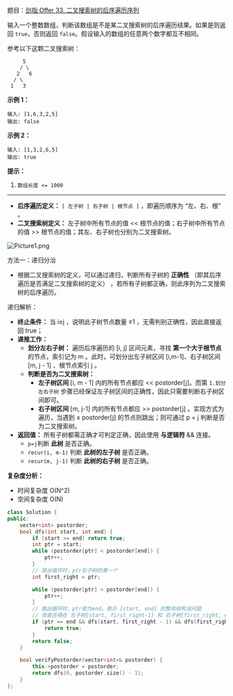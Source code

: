 题目：[剑指 Offer 33. 二叉搜索树的后序遍历序列](https://leetcode.cn/problems/er-cha-sou-suo-shu-de-hou-xu-bian-li-xu-lie-lcof/)

输入一个整数数组，判断该数组是不是某二叉搜索树的后序遍历结果。如果是则返回 `true`，否则返回 `false`。假设输入的数组的任意两个数字都互不相同。

参考以下这颗二叉搜索树：

```
     5
    / \
   2   6
  / \
 1   3
```

**示例 1：**

```
输入: [1,6,3,2,5]
输出: false
```

**示例 2：**

```
输入: [1,3,2,6,5]
输出: true
```

**提示：**

1. `数组长度 <= 1000`

---

- **后序遍历定义：** `[ 左子树 | 右子树 | 根节点 ]` ，即遍历顺序为 “左、右、根” 。
- **二叉搜索树定义：** 左子树中所有节点的值 << 根节点的值；右子树中所有节点的值 >> 根节点的值；其左、右子树也分别为二叉搜索树。

![Picture1.png](https://pic.leetcode-cn.com/4a2780853b72a0553194773ff65c8c81ddcc4ee5d818cb3528d5f8dd5fa3b6d8-Picture1.png)

方法一：递归分治

- 根据二叉搜索树的定义，可以通过递归，判断所有子树的 **正确性** （即其后序遍历是否满足二叉搜索树的定义） ，若所有子树都正确，则此序列为二叉搜索树的后序遍历。

递归解析：

- **终止条件：** 当 i≥j ，说明此子树节点数量 ≤1 ，无需判别正确性，因此直接返回 true；
- **递推工作：**
    - **划分左右子树：** 遍历后序遍历的 [i, j] 区间元素，寻找 **第一个大于根节点** 的节点，索引记为 m 。此时，可划分出左子树区间 [i,m-1]、右子树区间 [m, j - 1] 、根节点索引 j 。
    - **判断是否为二叉搜索树：**
        - **左子树区间** [i, m - 1] 内的所有节点都应 << postorder[j]。而第 `1.划分左右子树` 步骤已经保证左子树区间的正确性，因此只需要判断右子树区间即可。
        - **右子树区间** [m, j-1] 内的所有节点都应 >> postorder[j] 。实现方式为遍历，当遇到 ≤ postorder[j] 的节点则跳出；则可通过 p = j 判断是否为二叉搜索树。
- **返回值：** 所有子树都需正确才可判定正确，因此使用 **与逻辑符** \&\& 连接。
    - `p=j`判断 **此树** 是否正确。
    - `recur(i, m-1)`  判断 **此树的左子树** 是否正确。
    - `recur(m, j-1)`  判断 **此树的右子树** 是否正确。

**复杂度分析：**

- 时间复杂度 O(N^2)
- 空间复杂度 O(N)

```c++
class Solution {
public:
    vector<int> postorder;
    bool dfs(int start, int end) {
        if (start >= end) return true;
        int ptr = start;
        while (postorder[ptr] < postorder[end]) {
            ptr++;
        }
        // 跳出循环时，ptr右子树的第一个
        int first_right = ptr;

        while (postorder[ptr] > postorder[end]) {
            ptr++;
        }
        // 跳出循环时，ptr若为end，表示 [start, end] 的整体结构没问题
        // 但是还得在 左子树[start, first_right-1] 和 右子树[first_right, end-1] 深入查查
        if (ptr == end && dfs(start, first_right - 1) && dfs(first_right, end - 1)) {
            return true;
        }
        return false;
    }

    bool verifyPostorder(vector<int>& postorder) {
        this->postorder = postorder;
        return dfs(0, postorder.size() - 1);
    }
};
```

